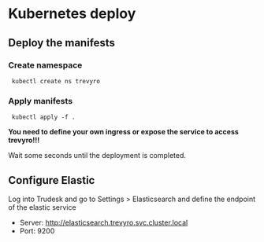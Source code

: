 # Kubernetes deploy

## Deploy the manifests

### Create namespace
<code> kubectl create ns trevyro </code>

### Apply manifests
<code> kubectl apply -f .  </code>

**You need to define your own ingress or expose the service to access trevyro!!!**


Wait some seconds until the deployment is completed.

## Configure Elastic
Log into Trudesk and go to Settings > Elasticsearch and define the endpoint of the elastic service

- Server: http://elasticsearch.trevyro.svc.cluster.local
- Port: 9200
